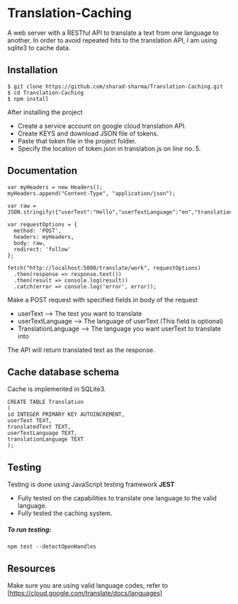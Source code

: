 # Translation-Caching

A web server with a RESTful API to translate a text from one language to another.
In order to avoid repeated hits to the translation API, I am using sqlite3 to cache data.


## Installation

```
$ git clone https://github.com/sharad-sharma/Translation-Caching.git
$ cd Translation-Caching
$ npm install
```

After installing the project
  * Create a service account on google cloud translation API.
  * Create KEYS and download JSON file of tokens.
  * Paste that token file in the project folder.
  * Specify the location of token.json in translation.js on line no. 5.


## Documentation

```
var myHeaders = new Headers();
myHeaders.append("Content-Type", "application/json");

var raw = JSON.stringify({"userText":"Hello","userTextLanguage":"en","translationLanguage":"ja"});

var requestOptions = {
  method: 'POST',
  headers: myHeaders,
  body: raw,
  redirect: 'follow'
};

fetch("http://localhost:5000/translate/work", requestOptions)
  .then(response => response.text())
  .then(result => console.log(result))
  .catch(error => console.log('error', error));
```

Make a POST request with specified fields in body of the request
  * userText --> The text you want to translate
  * userTextLanguage --> The language of userText (This field is optional)
  * TranslationLanguage --> The language you want userText to translate into

The API will return translated text as the response.
  
## Cache database schema

Cache is implemented in SQLite3.
```
CREATE TABLE Translation
(
id INTEGER PRIMARY KEY AUTOINCREMENT,
userText TEXT,
translatedText TEXT,
userTextLanguage TEXT,
translationLanguage TEXT
);
```

## Testing

Testing is done using JavaScript testing framework **JEST**

* Fully tested on the capabilities to translate one language to the valid language.
* Fully tested the caching system.

##### To run testing:
```
npm test --detectOpenHandles
```

## Resources

Make sure you are using valid language codes, refer to [https://cloud.google.com/translate/docs/languages]
